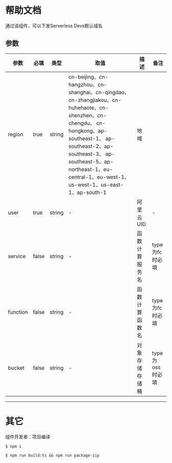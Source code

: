 # 帮助文档

通过该组件，可以下发Serverless Devs默认域名

## 参数

|  参数   |  必填  |  类型  | 取值  |  描述  |  备注  |    
|  ----  | ----  |  ----  | ----  |  ----  |  ----  |
| region  | true |  string |  cn-beijing、cn-hangzhou、cn-shanghai、cn-qingdao、cn-zhangjiakou、cn-huhehaote、cn-shenzhen、cn-chengdu、 cn-hongkong、ap-southeast-1、 ap-southeast-2、ap-southeast-3、 ap-southeast-5、ap-northeast-1、eu-central-1、eu-west-1、us-west-1、us-east-1、ap-south-1  |  地域 |   |
| user  | true | string  | - | 阿里云UID  |  -  |
| service  | false | string  | - | 函数计算服务名  |  type为fc时必填  |
| function  | false | string  | - | 函数计算函数名  |  type为fc时必填  |
| bucket  | false | string  | - | 对象存储存储桶  |  type为oss时必填  |

------- 

# 其它

组件开发者：项目编译

````
$ npm i

$ npm run build:ts && npm run package-zip
````

